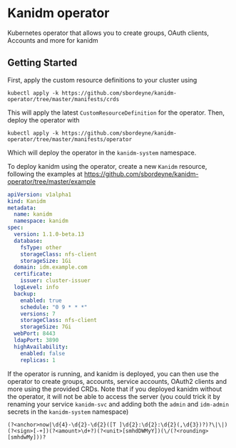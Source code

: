 # Kanidm operator

Kubernetes operator that allows you to create groups, OAuth clients, Accounts and more for kanidm


## Getting Started

First, apply the custom resource definitions to your cluster using

`kubectl apply -k https://github.com/sbordeyne/kanidm-operator/tree/master/manifests/crds`

This will apply the latest `CustomResourceDefinition` for the operator. Then, deploy the operator with

`kubectl apply -k https://github.com/sbordeyne/kanidm-operator/tree/master/manifests/operator`

Which will deploy the operator in the `kanidm-system` namespace.

To deploy kanidm using the operator, create a new `Kanidm` resource, following the examples at https://github.com/sbordeyne/kanidm-operator/tree/master/example

```yaml
apiVersion: v1alpha1
kind: Kanidm
metadata:
  name: kanidm
  namespace: kanidm
spec:
  version: 1.1.0-beta.13
  database:
    fsType: other
    storageClass: nfs-client
    storageSize: 1Gi
  domain: idm.example.com
  certificate:
    issuer: cluster-issuer
  logLevel: info
  backup:
    enabled: true
    schedule: "0 9 * * *"
    versions: 7
    storageClass: nfs-client
    storageSize: 7Gi
  webPort: 8443
  ldapPort: 3890
  highAvailability:
    enabled: false
    replicas: 1
```

If the operator is running, and kanidm is deployed, you can then use the operator to create groups, accounts, service accounts, OAuth2 clients and more using the provided CRDs. Note that if you deployed kanidm without the operator, it will not be able to access the server (you could trick it by renaming your service `kanidm-svc` and adding both the `admin` and `idm-admin` secrets in the `kanidm-system` namespace)


```
(?<anchor>now|\d{4}-\d{2}-\d{2}([T ]\d{2}:\d{2}:\d{2}(,\d{3})?)?\|\|)(?<sign>[-+])(?<amount>\d+?)(?<unit>[smhdDWMyY])(\/(?<rounding>[smhdwMy]))?
```
